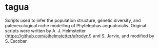 # tagua
Scripts used to infer the population structure, genetic diversity, and paleoecological niche modelling of Phytelephas aequatorialis. Original scripts were written by A. J. Helmstetter (https://github.com/ajhelmstetter/afrodyn/) and S. Jarvie, and modified by S. Escobar.
